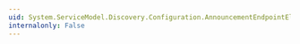```yaml
---
uid: System.ServiceModel.Discovery.Configuration.AnnouncementEndpointElement.EndpointType
internalonly: False
---
```

